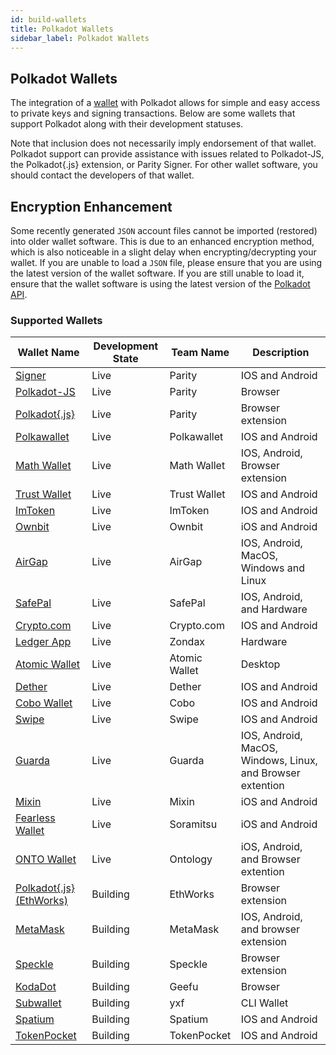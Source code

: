 ```yaml
---
id: build-wallets
title: Polkadot Wallets
sidebar_label: Polkadot Wallets
---
```


## Polkadot Wallets

The integration of a [wallet](https://wiki.polkadot.network/docs/en/glossary#wallet) with Polkadot
allows for simple and easy access to private keys and signing transactions. Below are some wallets
that support Polkadot along with their development statuses.

Note that inclusion does not necessarily imply endorsement of that wallet. Polkadot support can
provide assistance with issues related to Polkadot-JS, the Polkadot{.js} extension, or Parity
Signer. For other wallet software, you should contact the developers of that wallet.

## Encryption Enhancement

Some recently generated `JSON` account files cannot be imported (restored) into older wallet
software. This is due to an enhanced encryption method, which is also noticeable in a slight delay
when encrypting/decrypting your wallet. If you are unable to load a `JSON` file, please ensure that
you are using the latest version of the wallet software. If you are still unable to load it, ensure
that the wallet software is using the latest version of the
[Polkadot API](https://polkadot.js.org/api/).

### Supported Wallets

| Wallet Name                                                        | Development State | Team Name     | Description                                                |
| ------------------------------------------------------------------ | ----------------- | ------------- | ---------------------------------------------------------- |
| [Signer](https://www.parity.io/signer/)                            | Live              | Parity        | IOS and Android                                            |
| [Polkadot-JS](https://polkadot.js.org/apps/#/accounts)             | Live              | Parity        | Browser                                                    |
| [Polkadot{.js}](https://github.com/polkadot-js/extension)          | Live              | Parity        | Browser extension                                          |
| [Polkawallet](https://polkawallet.io/)                             | Live              | Polkawallet   | IOS and Android                                            |
| [Math Wallet](https://www.mathwallet.org/kusama-wallet/en/)        | Live              | Math Wallet   | IOS, Android, Browser extension                            |
| [Trust Wallet](https://trustwallet.com/)                           | Live              | Trust Wallet  | IOS and Android                                            |
| [ImToken](https://token.im/)                                       | Live              | ImToken       | IOS and Android                                            |
| [Ownbit](https://ownbit.io/)                                       | Live              | Ownbit        | iOS and Android                                            |
| [AirGap](https://airgap.it/)                                       | Live              | AirGap        | IOS, Android, MacOS, Windows and Linux                     |
| [SafePal](https://www.safepal.io/download)                         | Live              | SafePal       | IOS, Android, and Hardware                                 |
| [Crypto.com](https://crypto.com/en/index.html)                     | Live              | Crypto.com    | IOS and Android                                            |
| [Ledger App](https://zondax.ch/kusama.html#overview)               | Live              | Zondax        | Hardware                                                   |
| [Atomic Wallet](https://atomicwallet.io)                           | Live              | Atomic Wallet | Desktop                                                    |
| [Dether](https://dether.io/)                                       | Live              | Dether        | IOS and Android                                            |
| [Cobo Wallet](https://cobo.com/)                                   | Live              | Cobo          | IOS and Android                                            |
| [Swipe](https://swipe.io/)                                         | Live              | Swipe         | IOS and Android                                            |
| [Guarda](https://guarda.com/)                                      | Live              | Guarda        | IOS, Android, MacOS, Windows, Linux, and Browser extention |
| [Mixin](https://mixin.one/messenger/)                              | Live              | Mixin         | iOS and Android                                            |
| [Fearless Wallet](https://fearlesswallet.io/)                      | Live              | Soramitsu     | iOS and Android                                            |
| [ONTO Wallet](https://www.onto.app/en)                             | Live              | Ontology      | iOS, Android, and Browser extention                     |
| [Polkadot{.js} (EthWorks)](https://github.com/EthWorks/extension)  | Building          | EthWorks      | Browser extension                                          |
| [MetaMask](https://metamask.io/index.html)                         | Building          | MetaMask      | IOS, Android, and browser extension                        |
| [Speckle](https://github.com/GetSpeckle/speckle-browser-extension) | Building          | Speckle       | Browser extension                                          |
| [KodaDot](https://kodadot.netlify.app/#/accounts)                  | Building          | Geefu         | Browser                                                    |
| [Subwallet](https://github.com/yxf/subwallet)                      | Building          | yxf           | CLI Wallet                                                 |
| [Spatium](https://spatium.net/)                                    | Building          | Spatium       | IOS and Android                                            |
| [TokenPocket](https://www.tokenpocket.pro/)                        | Building          | TokenPocket   | IOS and Android                                            |

